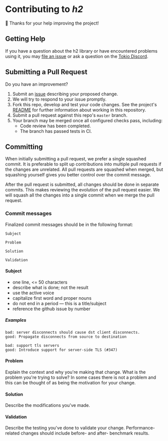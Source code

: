# Contributing to _h2_ #

:balloon: Thanks for your help improving the project!

## Getting Help ##

If you have a question about the h2 library or have encountered problems using it, you may
[file an issue][issue] or ask a question on the [Tokio Discord][discord].

## Submitting a Pull Request ##

Do you have an improvement?

1. Submit an [issue][issue] describing your proposed change.
2. We will try to respond to your issue promptly.
3. Fork this repo, develop and test your code changes. See the project's [README](README.md) for further information about working in this repository.
4. Submit a pull request against this repo's `master` branch.
5. Your branch may be merged once all configured checks pass, including:
    - Code review has been completed.
    - The branch has passed tests in CI.

## Committing ##

When initially submitting a pull request, we prefer a single squashed commit. It
is preferable to split up contributions into multiple pull requests if the
changes are unrelated. All pull requests are squashed when merged, but
squashing yourself gives you better control over the commit message.

After the pull request is submitted, all changes should be done in separate
commits. This makes reviewing the evolution of the pull request easier. We will
squash all the changes into a single commit when we merge the pull request.

### Commit messages ###

Finalized commit messages should be in the following format:

```
Subject

Problem

Solution

Validation
```

#### Subject ####

- one line, <= 50 characters
- describe what is done; not the result
- use the active voice
- capitalize first word and proper nouns
- do not end in a period — this is a title/subject
- reference the github issue by number

##### Examples #####

```
bad: server disconnects should cause dst client disconnects.
good: Propagate disconnects from source to destination
```

```
bad: support tls servers
good: Introduce support for server-side TLS (#347)
```

#### Problem ####

Explain the context and why you're making that change.  What is the problem
you're trying to solve? In some cases there is not a problem and this can be
thought of as being the motivation for your change.

#### Solution ####

Describe the modifications you've made.

#### Validation ####

Describe the testing you've done to validate your change.  Performance-related
changes should include before- and after- benchmark results.

[issue]: https://github.com/hyperium/h2/issues/new
[discord]: https://discord.gg/tokio
